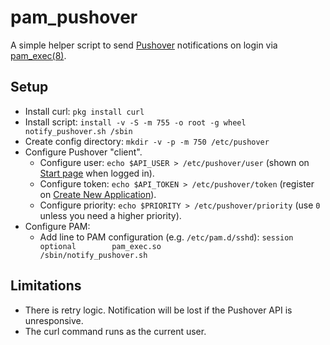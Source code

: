 # pam_pushover
A simple helper script to send [Pushover](https://pushover.net) notifications on login via [pam_exec(8)](https://man.freebsd.org/pam_exec).

## Setup
* Install curl: `pkg install curl`
* Install script: `install -v -S -m 755 -o root -g wheel notify_pushover.sh /sbin`
* Create config directory: `mkdir -v -p -m 750 /etc/pushover`
* Configure Pushover "client".
	* Configure user: `echo $API_USER > /etc/pushover/user` (shown on [Start page](https://pushover.net/) when logged in).
	* Configure token: `echo $API_TOKEN > /etc/pushover/token` (register on [Create New Application](https://pushover.net/apps/build)).
	* Configure priority: `echo $PRIORITY > /etc/pushover/priority` (use `0` unless you need a higher priority).
* Configure PAM:
	* Add line to PAM configuration (e.g. `/etc/pam.d/sshd`): `session         optional        pam_exec.so             /sbin/notify_pushover.sh`

## Limitations
* There is retry logic. Notification will be lost if the Pushover API is unresponsive.
* The curl command runs as the current user.
